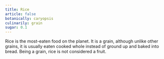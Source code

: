 ```yaml
---
title: Rice
article: false
botanically: caryopsis
culinarily: grain
sugar: 0.1
---
```

Rice is the most-eaten food on the planet. It is a grain, although unlike other grains, it is usually eaten cooked whole instead of ground up and baked into bread. Being a grain, rice is not considered a fruit.